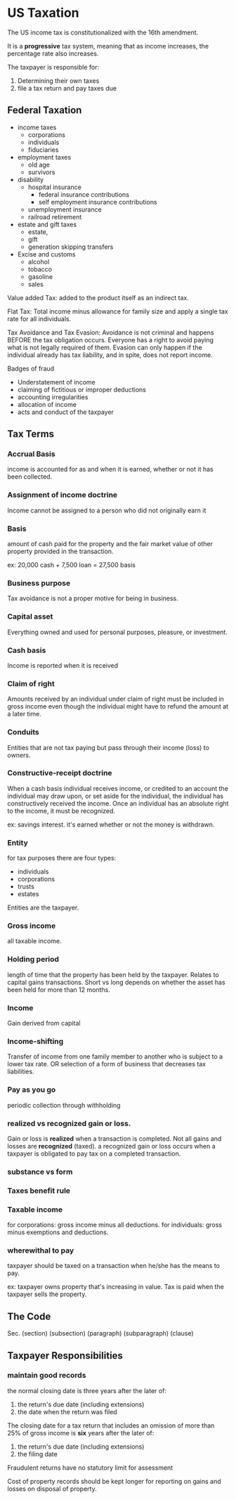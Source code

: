 # US Taxation

The US income tax is constitutionalized with the 16th amendment.

It is a **progressive** tax system, meaning that as income increases, the percentage rate also increases.

The taxpayer is responsible for:

1. Determining their own taxes
2. file a tax return and pay taxes due

## Federal Taxation

- income taxes
  - corporations
  - individuals
  - fiduciaries
- employment taxes
  - old age
  - survivors
- disability
  - hospital insurance
    - federal insurance contributions
    - self employment insurance contributions
  - unemployment insurance
  - railroad retirement
- estate and gift taxes
  - estate,
  - gift
  - generation skipping transfers
- Excise and customs
  - alcohol
  - tobacco
  - gasoline
  - sales

Value added Tax:
added to the product itself as an indirect tax.

Flat Tax:
Total income minus allowance for family size and apply a single tax rate for all individuals.

Tax Avoidance and Tax Evasion:
Avoidance is not criminal and happens BEFORE the tax obligation occurs. Everyone has a right to avoid paying what is not legally required of them. Evasion can only happen if the individual already has tax liability, and in spite, does not report income.

Badges of fraud

- Understatement of income
- claiming of fictitious or improper deductions
- accounting irregularities
- allocation of income
- acts and conduct of the taxpayer

## Tax Terms

### Accrual Basis

income is accounted for as and when it is earned, whether or not it has been collected.

### Assignment of income doctrine

Income cannot be assigned to a person who did not originally earn it

### Basis

amount of cash paid for the property and the fair market value of other property provided in the transaction.

ex: 20,000 cash + 7,500 loan = 27,500 basis

### Business purpose

Tax avoidance is not a proper motive for being in business.

### Capital asset

Everything owned and used for personal purposes, pleasure, or investment.

### Cash basis

Income is reported when it is received

### Claim of right

Amounts received by an individual under claim of right must be included in gross income even though the individual might have to refund the amount at a later time.

### Conduits

Entities that are not tax paying but pass through their income (loss) to owners.

### Constructive-receipt doctrine

When a cash basis individual receives income, or credited to an account the individual may draw upon, or set aside for the individual, the individual has constructively received the income. Once an individual has an absolute right to the income, it must be recognized.

ex: savings interest. it's earned whether or not the money is withdrawn.

### Entity

for tax purposes there are four types:

- individuals
- corporations
- trusts
- estates

Entities are the taxpayer.

### Gross income

all taxable income.

### Holding period

length of time that the property has been held by the taxpayer. Relates to capital gains transactions. Short vs long depends on whether the asset has been held for more than 12 months.

### Income

Gain derived from capital

### Income-shifting

Transfer of income from one family member to another who is subject to a lower tax rate. OR selection of a form of business that decreases tax liabilities.

### Pay as you go

periodic collection through withholding

### realized vs recognized gain or loss.

Gain or loss is **realized** when a transaction is completed. Not all gains and losses are **recognized** (taxed). a recognized gain or loss occurs when a taxpayer is obligated to pay tax on a completed transaction.

### substance vs form

### Taxes benefit rule

### Taxable income

for corporations: gross income minus all deductions. for individuals: gross minus exemptions and deductions.

### wherewithal to pay

taxpayer should be taxed on a transaction when he/she has the means to pay.

ex: taxpayer owns property that's increasing in value. Tax is paid when the taxpayer sells the property.

## The Code

Sec. (section) (subsection) (paragraph) (subparagraph) (clause)

## Taxpayer Responsibilities

### maintain good records

the normal closing date is three years after the later of:

1. the return's due date (including extensions)
2. the date when the return was filed

The closing date for a tax return that includes an omission of more than 25% of gross income is **six** years after the later of:

1. the return's due date (including extensions)
2. the filing date

Fraudulent returns have no statutory limit for assessment

Cost of property records should be kept longer for reporting on gains and losses on disposal of property.
